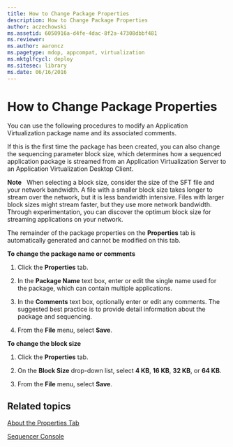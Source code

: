 ```yaml
---
title: How to Change Package Properties
description: How to Change Package Properties
author: aczechowski
ms.assetid: 6050916a-d4fe-4dac-8f2a-47308dbbf481
ms.reviewer:
ms.author: aaroncz
ms.pagetype: mdop, appcompat, virtualization
ms.mktglfcycl: deploy
ms.sitesec: library
ms.date: 06/16/2016
---
```



# How to Change Package Properties


You can use the following procedures to modify an Application Virtualization package name and its associated comments.

If this is the first time the package has been created, you can also change the sequencing parameter block size, which determines how a sequenced application package is streamed from an Application Virtualization Server to an Application Virtualization Desktop Client.

**Note**  
When selecting a block size, consider the size of the SFT file and your network bandwidth. A file with a smaller block size takes longer to stream over the network, but it is less bandwidth intensive. Files with larger block sizes might stream faster, but they use more network bandwidth. Through experimentation, you can discover the optimum block size for streaming applications on your network.



The remainder of the package properties on the **Properties** tab is automatically generated and cannot be modified on this tab.

**To change the package name or comments**

1.  Click the **Properties** tab.

2.  In the **Package Name** text box, enter or edit the single name used for the package, which can contain multiple applications.

3.  In the **Comments** text box, optionally enter or edit any comments. The suggested best practice is to provide detail information about the package and sequencing.

4.  From the **File** menu, select **Save**.

**To change the block size**

1.  Click the **Properties** tab.

2.  On the **Block Size** drop-down list, select **4 KB**, **16 KB**, **32 KB**, or **64 KB**.

3.  From the **File** menu, select **Save**.

## Related topics


[About the Properties Tab](about-the-properties-tab.md)

[Sequencer Console](sequencer-console.md)









